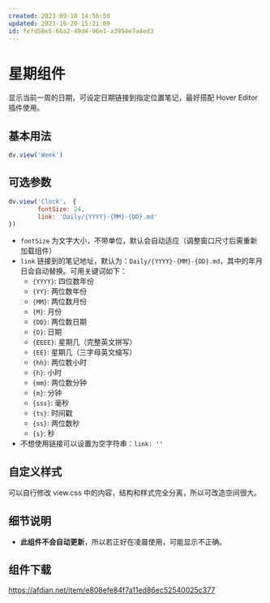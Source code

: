 ```yaml
---
created: 2023-09-10 14:56:50
updated: 2023-10-20 15:21:09
id: fefd58e5-66a2-49d4-96e1-a3954e7a4ed3
---
```

# 星期组件

显示当前一周的日期，可设定日期链接到指定位置笔记，最好搭配 Hover Editor 插件使用。

## 基本用法

```js
dv.view('Week')
```

## 可选参数

```js
dv.view('Clock'， {
        fontSize: 24,
        link: 'Daily/{YYYY}-{MM}-{DD}.md'
})
```

- `fontSize` 为文字大小，不带单位，默认会自动适应（调整窗口尺寸后需重新加载组件）
- `link` 链接到的笔记地址，默认为：`Daily/{YYYY}-{MM}-{DD}.md`，其中的年月日会自动替换。可用关键词如下：
  - `{YYYY}`: 四位数年份
  - `{YY}`: 两位数年份
  - `{MM}`: 两位数月份
  - `{M}`: 月份
  - `{DD}`: 两位数日期
  - `{D}`: 日期
  - `{EEEE}`: 星期几（完整英文拼写）
  - `{EE}`: 星期几（三字母英文缩写）
  - `{hh}`: 两位数小时
  - `{h}`: 小时
  - `{mm}`: 两位数分钟
  - `{m}`: 分钟
  - `{sss}`: 毫秒
  - `{ts}`: 时间戳
  - `{ss}`: 两位数秒
  - `{s}`: 秒
- 不想使用链接可以设置为空字符串：`link: ''`

## 自定义样式

可以自行修改 view.css 中的内容，结构和样式完全分离，所以可改造空间很大。

## 细节说明

- **此组件不会自动更新**，所以若正好在凌晨使用，可能显示不正确。

## 组件下载

https://afdian.net/item/e808efe84f7a11ed86ec52540025c377